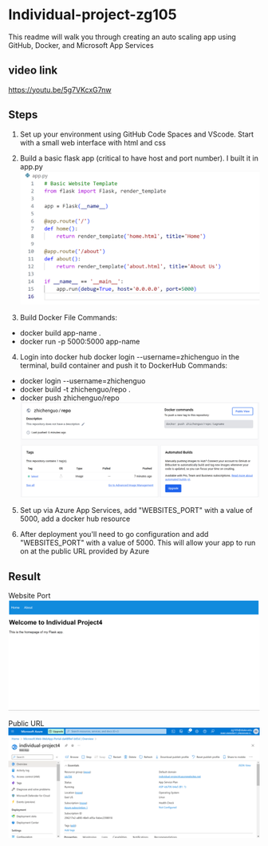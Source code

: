 # Individual-project-zg105
This readme will walk you through creating an auto scaling app using GitHub, Docker, and Microsoft App Services 

## video link
https://youtu.be/5g7VKcxG7nw

## Steps
1. Set up your environment using GitHub Code Spaces and VScode. Start with a small web interface with html and css

2. Build a basic flask app (critical to have host and port number). I built it in app.py
![](1.png)

3. Build Docker File 
Commands:
  - docker build app-name .
  - docker run -p  5000:5000 app-name

4. Login into docker hub
docker login --username=zhichenguo in the terminal, build container and push it to DockerHub
Commands:
  - docker login --username=zhichenguo
  - docker build -t zhichenguo/repo .
  - docker push zhichenguo/repo
![](2.png)

5. Set up via Azure App Services, add "WEBSITES_PORT" with a value of 5000, add a docker hub resource

6. After deployment you'll need to go configuration and add "WEBSITES_PORT" with a value of 5000. This will allow your app to run on at the public URL provided by Azure

## Result
Website Port 
![](3.png)

Public URL
![](4.png)
